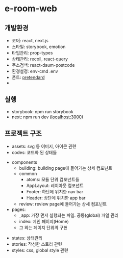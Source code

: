 # e-room-web

## 개발환경

- 코어: react, next.js
- 스타일: storybook, emotion
- 타입관리: prop-types
- 상태관리: recoil, react-query
- 주소검색: react-daum-postcode
- 환경설정: env-cmd .env
- 폰트: [pretendard](https://github.com/orioncactus/pretendard)
-

## 실행

- storybook: npm run storybook
- next: npm run dev ([localhost:3000](http://localhost:3000))

## 프로젝트 구조

- assets: svg 등 이미지, 아이콘 관련
- codes: 코드화 된 상태들

* components
  - building: building page에 들어가는 상세 컴포넌트
  * common
    - atoms: 모듈 단위 컴포넌트들
    - AppLayout: 레이아웃 컴포넌트
    - Footer: 하단에 위치한 nav bar
    - Header: 상단에 위치한 app bar
  - review: review page에 들어가는 상세 컴포넌트
* pages:
  - \_app: 가장 먼저 실행되는 파일. 공통(global) 파일 관리
  - index: 메인 페이지(Home)
  - 그 외는 페이지 단위의 구현

- states: 상태관리
- stories: 작성한 스토리 관련
- styles: css, global style 관련
